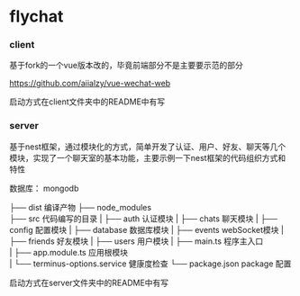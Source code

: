 # flychat

### client 

基于fork的一个vue版本改的，毕竟前端部分不是主要要示范的部分

https://github.com/aiialzy/vue-wechat-web

启动方式在client文件夹中的README中有写

### server

基于nest框架，通过模块化的方式，简单开发了认证、用户、好友、聊天等几个模块，实现了一个聊天室的基本功能，主要示例一下nest框架的代码组织方式和特性

数据库： mongodb

├── dist                   编译产物
├── node_modules           
├── src                    代码编写的目录
|   ├── auth               认证模块
|   ├── chats              聊天模块
|   ├── config             配置模块
|   ├── database           数据库模块
|   ├── events             webSocket模块
|   ├── friends            好友模块
|   ├── users              用户模块
|   ├── main.ts            程序主入口   
|   ├── app.module.ts      应用根模块  
|   └── terminus-options.service   健康度检查
└── package.json           package 配置

启动方式在server文件夹中的README中有写
